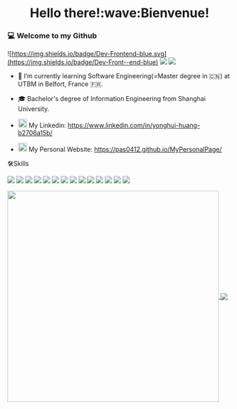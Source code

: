 <h1 align="center">Hello there!:wave:Bienvenue!</h1>

### 💻 Welcome to my Github 

![https://img.shields.io/badge/Dev-Frontend-blue.svg](https://img.shields.io/badge/Dev-Front--end-blue)
![](https://img.shields.io/badge/Software-Engineer-lightblue?logoColor=lightblue)
![](https://img.shields.io/badge/UTBM-Student-lightgreen?logoColor=lightgreen)

- 🌱 I’m currently learning Software Engineering(=Master degree in :cn:) at UTBM in Belfort, France :fr:.
- 🎓 Bachelor's degree of Information Engineering from Shanghai University.

- <img src="https://user-images.githubusercontent.com/68329670/174433276-1b8eec66-09b1-4623-9634-39d28a213953.png" width="20"> My Linkedin: https://www.linkedin.com/in/yonghui-huang-b2706a15b/

- <img src="https://user-images.githubusercontent.com/68329670/184053894-7f2ddeef-d4a6-4c6a-bf41-e8d2e0dfe2eb.png" width="20"> My Personal Website: https://pas0412.github.io/MyPersonalPage/


🛠️Skills

![](https://img.shields.io/badge/Python-%20-orange?style=for-the-badge&logo=python&logoColor=orange)
![](https://img.shields.io/badge/JavaScript-%20-yellow?style=for-the-badge&logo=javascript&logoColor=yellow)
![](https://img.shields.io/badge/Vue-%20-4fc08d?style=for-the-badge&logo=vue.js&logoColor=4fc08d)
![](https://img.shields.io/badge/Flutter-%20-02569b?style=for-the-badge&logo=flutter&logoColor=02569b)
![](https://img.shields.io/badge/C++-%20-lightgrey?style=for-the-badge&logo=Cplusplus)
![](https://img.shields.io/badge/HTML5-%20-E34F26?style=for-the-badge&logo=html5)
![](https://img.shields.io/badge/CSS3-%20-lightblue?style=for-the-badge&logo=css3)
![](https://img.shields.io/badge/Springboot-%20-6DB33F?style=for-the-badge&logo=springboot)
![](https://img.shields.io/badge/MySQL-%20-4479A1?style=for-the-badge&logo=mysql&logoColor=white)
![](https://img.shields.io/badge/microsoft_sql_server-%20-CC2927?style=for-the-badge&logo=microsoft-sql-server&logoColor=white)
![](https://img.shields.io/badge/微信小程序-%20-07C160?style=for-the-badge&logo=wechat)
![](https://img.shields.io/badge/sourcetree-%20-0052CC?style=for-the-badge&logo=sourcetree)
![](https://img.shields.io/badge/postman-%20-FF6C37?style=for-the-badge&logo=postman)
![](https://img.shields.io/badge/prezi-%20-3181FF?style=for-the-badge&logo=prezi&logoColor=white)

<a href="https://github.com/anuraghazra/github-readme-stats">
  <img align="center" src="https://github-readme-stats.vercel.app/api?username=Pas0412&theme=nord&show_icons=true&include_all_commits=true&hide=issues&repo=github-readme-stats" width="475"/>
</a>
<a href="https://github.com/anuraghazra/convoychat">
  <img align="center" src="https://github-readme-stats.vercel.app/api/top-langs/?username=Pas0412&layout=compact&theme=nord&repo=convoychat" />
</a>

<!--
**Pas0412/Pas0412** is a ✨ _special_ ✨ repository because its `README.md` (this file) appears on your GitHub profile.

Here are some ideas to get you started:

- 🔭 I’m currently working on ...
- 🌱 I’m currently learning ...
- 👯 I’m looking to collaborate on ...
- 🤔 I’m looking for help with ...
- 💬 Ask me about ...
- 📫 How to reach me: ...
- 😄 Pronouns: ...
- ⚡ Fun fact: ...
-->
